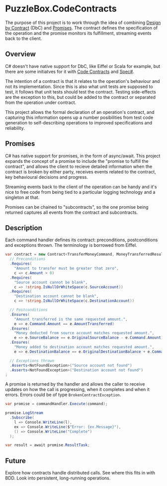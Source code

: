 # PuzzleBox.CodeContracts

The purpose of this project is to work through the idea of combining [Design by Contract](https://en.wikipedia.org/wiki/Design_by_contract) (DbC) and [Promises](https://en.wikipedia.org/wiki/Futures_and_promises).  The contract defines the specification of the operation and the promise monitors its fulfillment, streaming events back to the client.

## Overview
C# doesn't have native support for DbC, like Eiffel or Scala for example, but there are some initiatves for it with [Code Contracts](https://docs.microsoft.com/en-us/dotnet/framework/debug-trace-profile/code-contracts) and [Spec#](https://en.wikipedia.org/wiki/Spec_Sharp).

The intention of a contract is that it relates to the operation's behaviour and not its implementation.  Since this is also what unit tests are supposed to test, it follows that unit tests should test the contract.  Testing side-effects are the exception to this, but could be added to the contract or separated from the operation under contract.

This project allows the formal declaration of an operation's contract, and capturing this information opens up a number posibilities from test code generation to self-describing operations to improved specifications and reliability.

## Promises
C# has native support for promises, in the form of async/await.  This project expands the concept of a promise to include the "promise to fulfill the contract", and allows the client to recieve detailed information when the contract is broken by either party, receives events related to the contract, key behavioural decisions and progress.

Streaming events back to the client of the operation can be handy and it's nice to free code from being tied to a particular logging technology and a singleton at that.

Promises can be chained to "subcontracts", so the one promise being returned captures all events from the contract and subcontracts.

## Description
Each command handler defines its contract: preconditions, postconditions and exceptions thrown. The terminology is borrowed from Eiffel.

```c#
var contract = new Contract<TransferMoneyCommand, MoneyTransferredResult>()
  // Preconditions
  .Requires(
    "Amount to transfer must be greater that zero",
    c => c.Amount > 0)
  .Requires(
    "Source account cannot be blank",
    c => !string.IsNullOrWhiteSpace(c.SourceAccount))
  .Requires(
    "Destination account cannot be blank",
    c => !string.IsNullOrWhiteSpace(c.DestinationAccount))

  // Postconditions
  .Ensures(
    "Amount transferred is the same requested amount.",
    e => e.Command.Amount == e.AmountTransferred)
  .Ensures(
    "Money deducted from source account matches requested amount.",
    e => e.SourceBalance == e.OriginalSourceBalance - e.Command.Amount)
  .Ensures(
    "Money added to destination account matches requested amount.",
    e => e.DestinationBalance == e.OriginalDestinationBalance + e.Command.Amount)

  // Exceptions thrown
  .Asserts<NotFoundException>("Source account not found")
  .Asserts<NotFoundException>("Destination account not found")
;
```

A promise is returned by the handler and allows the caller to receive updates on how the call is progressing, when it completes and when it errors.  Errors could be of type `BrokenContractException`.

```c#
var promise = commandHandler.Execute(command);

promise.LogStream
  .Subscribe(
    l => Console.WriteLine(l),
    ex => Console.WriteLine($"Error: {ex.Message}"),
    () => Console.WriteLine("Complete")
  );

var result = await promise.ResultTask;
```

## Future
Explore how contracts handle distributed calls.
See where this fits in with BDD.
Look into persistent, long-running operations.

